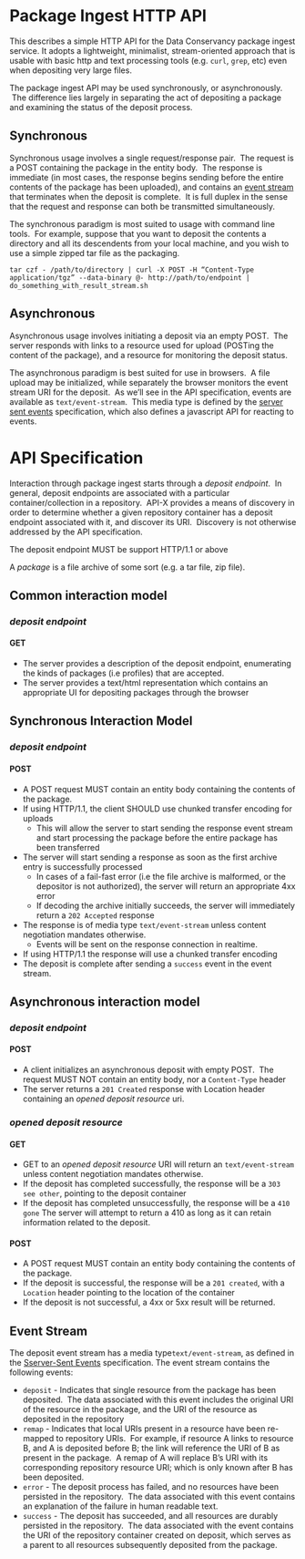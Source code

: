 # Package Ingest HTTP API

This describes a simple HTTP API for the Data Conservancy package ingest service.  It adopts a lightweight, minimalist, stream-oriented approach that is usable with basic http and text processing tools (e.g. `curl`, `grep`, etc) even when depositing very large files.

The package ingest API may be used synchronously, or asynchronously.  The difference lies largely in separating the act of depositing a package and examining the status of the deposit process.   

## Synchronous
Synchronous usage involves a single request/response pair.  The request is a POST containing the package in the entity body.  The response is immediate (in most cases, the response begins sending before the entire contents of the package has been uploaded), and contains an [event stream](#event-stream) that terminates when the deposit is complete.  It is full duplex in the sense that the request and response can both be transmitted simultaneously.

The synchronous paradigm is most suited to usage with command line tools.  For example, suppose that you want to deposit the contents a directory and all its descendents from your local machine, and you wish to use a simple zipped tar file as the packaging. 

    tar czf - /path/to/directory | curl -X POST -H “Content-Type application/tgz” --data-binary @- http://path/to/endpoint | do_something_with_result_stream.sh

## Asynchronous
Asynchronous usage involves initiating a deposit via an empty POST.  The server responds with links to a resource used for upload (POSTing the content of the package), and a resource for monitoring the deposit status.  

The asynchronous paradigm is best suited for use in browsers.  A file upload may be initialized, while separately the browser monitors the event stream URI for the deposit.  As we’ll see in the API specification, events are available as `text/event-stream`.  This media type is defined by the [server sent events](http://www.w3.org/TR/eventsource/) specification, which also defines a javascript API for reacting to events.

# API Specification
Interaction through package ingest starts through a _deposit endpoint_.  In general, deposit endpoints are associated with a particular container/collection in a repository.  API-X provides a means of discovery in order to determine whether a given repository container has a deposit endpoint associated with it, and discover its URI.  Discovery is not otherwise addressed by the API specification.

The deposit endpoint MUST be support HTTP/1.1 or above

A _package_ is a file archive of some sort (e.g. a tar file, zip file).  

## Common interaction model
### _deposit endpoint_
#### GET
* The server provides a description of the deposit endpoint, enumerating the kinds of packages (i.e profiles) that are accepted. 
* The server provides a text/html representation which contains an appropriate UI for depositing packages through the browser

## Synchronous Interaction Model
### _deposit endpoint_
#### POST
* A POST request MUST contain an entity body containing the contents of the package.
* If using HTTP/1.1, the client SHOULD use chunked transfer encoding for uploads
  * This will allow the server to start sending the response event stream and start processing the package before the entire package has been transferred
* The server will start sending a response as soon as the first archive entry is successfully processed
  * In cases of a fail-fast error (i.e the file archive is malformed, or the depositor is not authorized), the server will return an appropriate 4xx error
  * If decoding the archive initially succeeds, the server will immediately return a `202 Accepted` response
* The response is of media type `text/event-stream` unless content negotiation mandates otherwise. 
  * Events will be sent on the response connection in realtime.
* If using HTTP/1.1 the response will use a chunked transfer encoding
* The deposit is complete after sending a `success` event in the event stream.

## Asynchronous interaction model
### _deposit endpoint_
#### POST
* A client initializes an asynchronous deposit with empty POST.  The request MUST NOT contain an entity body, nor a `Content-Type` header
* The server returns a `201 Created` response with Location header containing an _opened deposit resource_ uri.

### _opened deposit resource_
#### GET
* GET to an _opened deposit resource_ URI will return an `text/event-stream` unless content negotiation mandates otherwise.  
* If the deposit has completed successfully, the response will be a `303 see other`, pointing to the deposit container
* If the deposit has completed unsuccessfully, the response will be a `410 gone` The server will attempt to return a 410 as long as it can retain information related to the deposit.

#### POST
* A POST request MUST contain an entity body containing the contents of the package.
* If the deposit is successful, the response will be a `201 created`, with a `Location` header pointing to the location of the container
* If the deposit is not successful, a 4xx or 5xx result will be returned.  

## Event Stream
The deposit event stream has a media type`text/event-stream`, as defined in the [Sserver-Sent Events](http://www.w3.org/TR/eventsource/) specification.  The event stream contains the following events:
* `deposit` - Indicates that single resource from the package has been deposited.  The data associated with this event includes the original URI of the resource in the package, and the URI of the resource as deposited in the repository 
* `remap` - Indicates that local URIs present in a resource have been re-mapped to repository URIs.  For example, if resource A links to resource B, and A is deposited before B; the link will reference the URI of B as present in the package.  A remap of A will replace B’s URI with its corresponding repository resource URI; which is only known after B has been deposited.
* `error` - The deposit process has failed, and no resources have been persisted in the repository.  The data associated with this event contains an explanation of the failure in human readable text. 
* `success` - The deposit has succeeded, and all resources are durably persisted in the repository.  The data associated with the event contains the URI of the repository container created on deposit, which serves as a parent to all resources subsequently deposited from the package.
